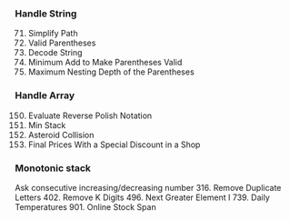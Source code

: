 ### Handle String
71. Simplify Path
20. Valid Parentheses
394. Decode String
921. Minimum Add to Make Parentheses Valid
1614. Maximum Nesting Depth of the Parentheses


### Handle Array
150. Evaluate Reverse Polish Notation
155. Min Stack
735. Asteroid Collision
1475. Final Prices With a Special Discount in a Shop


### Monotonic stack
Ask consecutive increasing/decreasing number
316. Remove Duplicate Letters
402. Remove K Digits
496. Next Greater Element I
739. Daily Temperatures
901. Online Stock Span